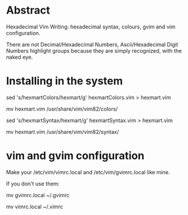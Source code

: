 # Abstract
Hexadecimal Vim Writing: hexadecimal syntax, colours, gvim and vim configuration.

  There are not Decimal/Hexadecimal Numbers, Ascii/Hexadecimal Digit Numbers
highlight groups because they are simply recognized, with the naked eye.


# Installing in the system

sed 's/hexmartColors/hexmart/g' hexmartColors.vim > hexmart.vim

mv hexmart.vim /usr/share/vim/vim82/colors/

sed 's/hexmartSyntax/hexmart/g' hexmartSyntax.vim > hexmart.vim

mv hexmart.vim /usr/share/vim/vim82/syntax/


# vim and gvim configuration
Make your /etc/vim/vimrc.local and /etc/vim/gvimrc.local like mine.

  If you don't use them:

mv gvimrc.local ~/.gvimrc

mv vimrc.local  ~/.vimrc

 
